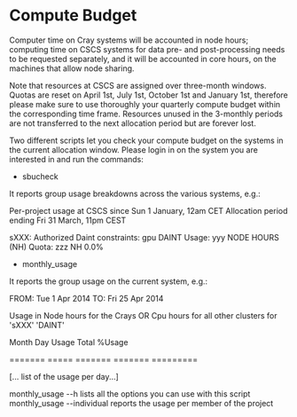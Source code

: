# Compute Budget

Computer time on Cray systems will be accounted in node hours; computing time on CSCS systems for data pre- and post-processing needs to be requested separately, and it will be accounted in core hours, on the machines that allow node sharing.

Note that resources at CSCS are assigned over three-month windows. Quotas are reset on April 1st, July 1st, October 1st and January 1st, therefore please make sure to use thoroughly your quarterly compute budget within the corresponding time frame. Resources unused in the 3-monthly periods are not transferred to the next allocation period but are forever lost.

Two different scripts let you check your compute budget on the systems in the current allocation window. Please login in on the system you are interested in and run the commands:

* sbucheck

It reports group usage breakdowns across the various systems, e.g.:

Per-project usage at CSCS since Sun 1 January, 12am CET
Allocation period ending Fri 31 March, 11pm CEST

sXXX:   Authorized Daint constraints: gpu
           DAINT Usage:   yyy NODE HOURS (NH)   Quota:    zzz NH    0.0%

* monthly_usage

It reports the group usage on the current system, e.g.:

FROM:  Tue 1 Apr 2014
TO:    Fri 25 Apr 2014 

Usage in Node hours for the Crays OR Cpu hours for all other clusters for 'sXXX'
'DAINT'

Month          Day        Usage          Total         %Usage

=======  =====  =======  =======  =========

[... list of the usage per day...]

monthly_usage --h lists all the options you can use with this script
monthly_usage --individual reports the usage per member of the project
